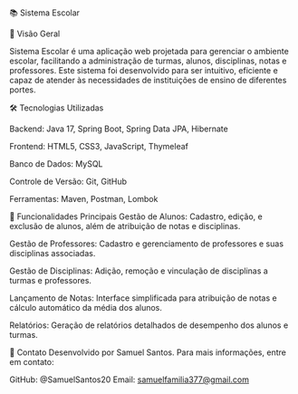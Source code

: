 📚 Sistema Escolar

🚀 Visão Geral

Sistema Escolar é uma aplicação web projetada para gerenciar o ambiente escolar, facilitando a administração de turmas, alunos, disciplinas, notas e professores. Este sistema foi desenvolvido para ser intuitivo, eficiente e capaz de atender às necessidades de instituições de ensino de diferentes portes.

🛠️ Tecnologias Utilizadas

Backend: Java 17, Spring Boot, Spring Data JPA, Hibernate

Frontend: HTML5, CSS3, JavaScript, Thymeleaf

Banco de Dados: MySQL

Controle de Versão: Git, GitHub

Ferramentas: Maven, Postman, Lombok

🌟 Funcionalidades Principais
Gestão de Alunos: Cadastro, edição, e exclusão de alunos, além de atribuição de notas e disciplinas. 

Gestão de Professores: Cadastro e gerenciamento de professores e suas disciplinas associadas.

Gestão de Disciplinas: Adição, remoção e vinculação de disciplinas a turmas e professores.

Lançamento de Notas: Interface simplificada para atribuição de notas e cálculo automático da média dos alunos.

Relatórios: Geração de relatórios detalhados de desempenho dos alunos e turmas.


📧 Contato
Desenvolvido por Samuel Santos. Para mais informações, entre em contato:

GitHub: @SamuelSantos20
Email: samuelfamilia377@gmail.com
